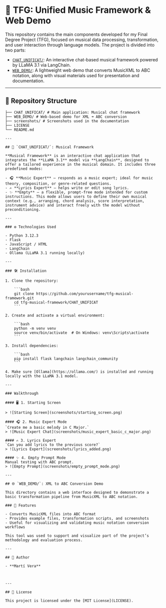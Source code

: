 # 🎼 TFG: Unified Music Framework & Web Demo

This repository contains the main components developed for my Final Degree Project (TFG), focused on musical data processing, transformation, and user interaction through language models. The project is divided into two parts:

- [`CHAT_UNIFICAT/`](#-chat_unificat-musical-framework): An interactive chat-based musical framework powered by LLaMA 3.1 via LangChain.
- [`WEB_DEMO/`](#-web_demo-xml-to-abc-conversion-demo): A lightweight web demo that converts MusicXML to ABC notation, along with visual materials used for presentation and documentation.

---

## 📁 Repository Structure

``` TFG Repository
├── CHAT_UNIFICAT/ # Main application: Musical chat framework
├── WEB_DEMO/ # Web-based demo for XML ➜ ABC conversion
├── screenshots/ # Screenshots used in the documentation
├── LICENSE
└── README.md

---

## 🎵 `CHAT_UNIFICAT/`: Musical Framework

**Musical Framework** is an interactive chat application that integrates the **LLaMA 3.1** model via **LangChain**, designed to offer a tailored experience in the musical domain. It includes three predefined modes:

- 🎧 **Music Expert** – responds as a music expert; ideal for music theory, composition, or genre-related questions.  
- ✍️ **Lyrics Expert** – helps write or edit song lyrics.  
- ✨ **Empty** – a flexible, prompt-free mode intended for custom instructions. This mode allows users to define their own musical context (e.g., arranging, chord analysis, score interpretation, instrument advice) and interact freely with the model without preconditioning.

---

### ⚙️ Technologies Used

- Python 3.12.3  
- Flask  
- JavaScript / HTML  
- LangChain  
- Ollama (LLaMA 3.1 running locally)

---

### 🛠️ Installation

1. Clone the repository:

    ```bash
    git clone https://github.com/yourusername/tfg-musical-framework.git
    cd tfg-musical-framework/CHAT_UNIFICAT
    ```

2. Create and activate a virtual environment:

    ```bash
    python -m venv venv
    source venv/bin/activate  # On Windows: venv\Scripts\activate
    ```

3. Install dependencies:

    ```bash
    pip install flask langchain langchain_community
    ```

4. Make sure [Ollama](https://ollama.com/) is installed and running locally with the LLaMA 3.1 model.

---

### Walkthrough

#### 🖥️ 1. Starting Screen

> ![Starting Screen](screenshots/starting_screen.png)

#### 🎧 2. Music Expert Mode  
`Create me a basic melody in C Major.`  
> ![Music Expert Chat](screenshots/music_expert_basic_c_major.png)

#### ✍️ 3. Lyrics Expert  
`Can you add lyrics to the previous score?`  
> ![Lyrics Expert](screenshots/lyrics_added.png)

#### ✨ 4. Empty Prompt Mode  
Manual testing with ABC prompt.  
> ![Empty Prompt](screenshots/empty_prompt_mode.png)

---

## 🌐 `WEB_DEMO/`: XML to ABC Conversion Demo

This directory contains a web interface designed to demonstrate a basic transformation pipeline from MusicXML to ABC notation.

### 🧩 Features

- Converts MusicXML files into ABC format
- Provides example files, transformation scripts, and screenshots
- Useful for visualizing and validating music notation conversion workflows

This tool was used to support and visualize part of the project’s methodology and evaluation process.

---

## 👤 Author

- **Martí Vera**



---

## 📄 License

This project is licensed under the [MIT License](LICENSE).
